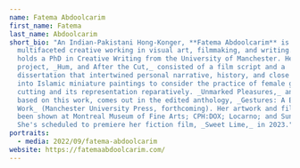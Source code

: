 ```yaml
---
name: Fatema Abdoolcarim
first_name: Fatema
last_name: Abdoolcarim
short_bio: "An Indian-Pakistani Hong-Konger, **Fatema Abdoolcarim** is a
  multifaceted creative working in visual art, filmmaking, and writing. She
  holds a PhD in Creative Writing from the University of Manchester. Her
  project, _Hum, and After the Cut,_ consisted of a film script and a
  dissertation that intertwined personal narrative, history, and close looking
  into Islamic miniature paintings to consider the practice of female genital
  cutting and its representation reparatively. _Unmarked Pleasures,_ an essay
  based on this work, comes out in the edited anthology, _Gestures: A Body of
  Work_ (Manchester University Press, forthcoming). Her artwork and films have
  been shown at Montreal Museum of Fine Arts; CPH:DOX; Locarno; and Sundance.
  She's scheduled to premiere her fiction film, _Sweet Lime,_ in 2023."
portraits:
  - media: 2022/09/fatema-abdoolcarim
website: https://fatemaabdoolcarim.com/
---
```

